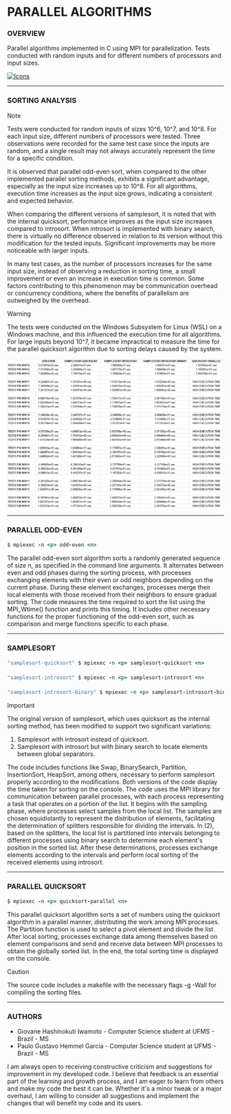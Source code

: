 # PARALLEL ALGORITHMS

### **OVERVIEW**

Parallel algorithms implemented in C using MPI for parallelization. Tests conducted with random inputs and for different numbers of processors and input sizes.

[![Icons](https://skillicons.dev/icons?i=c,vscode,git&theme=dark)](https://skillicons.dev)

---

### **SORTING ANALYSIS**

> [!NOTE]
> Tests were conducted for random inputs of sizes 10^6, 10^7, and 10^8. For each input size, different numbers of processors were tested. Three observations were recorded for the same test case since the inputs are random, and a single result may not always accurately represent the time for a specific condition.

It is observed that parallel odd-even sort, when compared to the other implemented parallel sorting methods, exhibits a significant advantage, especially as the input size increases up to 10^8. For all algorithms, execution time increases as the input size grows, indicating a consistent and expected behavior.

When comparing the different versions of samplesort, it is noted that with the internal quicksort, performance improves as the input size increases compared to introsort. When introsort is implemented with binary search, there is virtually no difference observed in relation to its version without this modification for the tested inputs. Significant improvements may be more noticeable with larger inputs.

In many test cases, as the number of processors increases for the same input size, instead of observing a reduction in sorting time, a small improvement or even an increase in execution time is common. Some factors contributing to this phenomenon may be communication overhead or concurrency conditions, where the benefits of parallelism are outweighed by the overhead.

> [!WARNING]
> The tests were conducted on the Windows Subsystem for Linux (WSL) on a Windows machine, and this influenced the execution time for all algorithms. For large inputs beyond 10^7, it became impractical to measure the time for the parallel quicksort algorithm due to sorting delays caused by the system.

![Execution Time](exectime.png)

---

### **PARALLEL ODD-EVEN**

```ruby
$ mpiexec -n <p> odd-even <n>
```

The parallel odd-even sort algorithm sorts a randomly generated sequence of size n, as specified in the command line arguments. It alternates between even and odd phases during the sorting process, with processes exchanging elements with their even or odd neighbors depending on the current phase. During these element exchanges, processes merge their local elements with those received from their neighbors to ensure gradual sorting. The code measures the time required to sort the list using the MPI_Wtime() function and prints this timing. It includes other necessary functions for the proper functioning of the odd-even sort, such as comparison and merge functions specific to each phase.

---

### **SAMPLESORT**

```ruby
"samplesort-quicksort" $ mpiexec -n <p> samplesort-quicksort <n>

"samplesort-introsort" $ mpiexec -n <p> samplesort-introsort <n>

"samplesort-introsort-binary" $ mpiexec -n <p> samplesort-introsort-binary <n>
```

> [!IMPORTANT]
> The original version of samplesort, which uses quicksort as the internal sorting method, has been modified to support two significant variations:
>
> 1. Samplesort with introsort instead of quicksort.
> 2. Samplesort with introsort but with binary search to locate elements between global separators.

The code includes functions like Swap, BinarySearch, Partition, InsertionSort, HeapSort, among others, necessary to perform samplesort properly according to the modifications. Both versions of the code display the time taken for sorting on the console. The code uses the MPI library for communication between parallel processes, with each process representing a task that operates on a portion of the list. It begins with the sampling phase, where processes select samples from the local list. The samples are chosen equidistantly to represent the distribution of elements, facilitating the determination of splitters responsible for dividing the intervals. In (2), based on the splitters, the local list is partitioned into intervals belonging to different processes using binary search to determine each element's position in the sorted list. After these determinations, processes exchange elements according to the intervals and perform local sorting of the received elements using introsort.

---

### **PARALLEL QUICKSORT**

```ruby
$ mpiexec -n <p> quicksort-parallel <n>
```

This parallel quicksort algorithm sorts a set of numbers using the quicksort algorithm in a parallel manner, distributing the work among MPI processes. The Partition function is used to select a pivot element and divide the list. After local sorting, processes exchange data among themselves based on element comparisons and send and receive data between MPI processes to obtain the globally sorted list. In the end, the total sorting time is displayed on the console.

> [!CAUTION]
> The source code includes a makefile with the necessary flags -g -Wall for compiling the sorting files.

---

### **AUTHORS**

- Giovane Hashinokuti Iwamoto - Computer Science student at UFMS - Brazil - MS
- Paulo Gustavo Hemmel Garcia - Computer Science student at UFMS - Brazil - MS

I am always open to receiving constructive criticism and suggestions for improvement in my developed code. I believe that feedback is an essential part of the learning and growth process, and I am eager to learn from others and make my code the best it can be. Whether it's a minor tweak or a major overhaul, I am willing to consider all suggestions and implement the changes that will benefit my code and its users.
